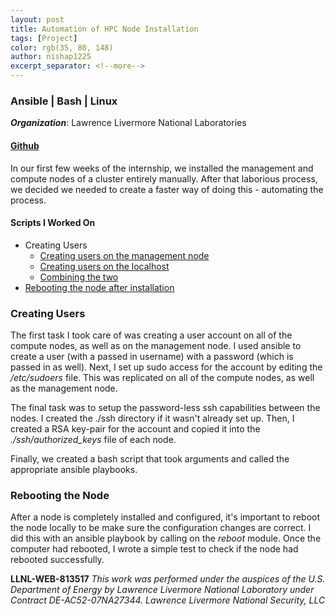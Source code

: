 ```yaml
---
layout: post
title: Automation of HPC Node Installation
tags: [Project]
color: rgb(35, 80, 148)
author: nishap1225
excerpt_separator: <!--more-->
---
```

### Ansible | Bash | Linux
<!--more-->

***Organization***: Lawrence Livermore National Laboratories

#### [Github](https://github.com/LLNL/HPCCEA/tree/master/2020/ClusterBuild)

In our first few weeks of the internship, we installed the management and compute nodes of a cluster entirely manually. After that laborious process, we decided we needed to create a faster way of doing this - automating the process.

#### Scripts I Worked On
- Creating Users
    - [Creating users on the management node](https://github.com/LLNL/HPCCEA/blob/master/2020/ClusterBuild/user_setup_mgmt.yml)
    - [Creating users on the localhost](https://github.com/LLNL/HPCCEA/blob/master/2020/ClusterBuild/user_setup_host.yml)
    - [Combining the two](https://github.com/LLNL/HPCCEA/blob/master/2020/ClusterBuild/create-users.sh)
- [Rebooting the node after installation](https://github.com/LLNL/HPCCEA/blob/master/2020/ClusterBuild/reboot.yml)

### Creating Users
The first task I took care of was creating a user account on all of the compute nodes, as well as on the management node. I used ansible to create a user (with a passed in username) with a password (which is passed in as well). Next, I set up sudo access for the account by editing the */etc/sudoers* file. This was replicated on all of the compute nodes, as well as the management node.  

The final task was to setup the password-less ssh capabilities between the nodes. I created the ./ssh directory if it wasn't already set up. Then, I created a RSA key-pair for the account and copied it into the *./ssh/authorized_keys* file of each node.

Finally, we created a bash script that took arguments and called the appropriate ansible playbooks.

### Rebooting the Node
After a node is completely installed and configured, it's important to reboot the node locally to be make sure the configuration changes are correct. I did this with an ansible playbook by calling on the *reboot* module. Once the computer had rebooted, I wrote a simple test to check if the node had rebooted successfully.

**LLNL-WEB-813517** 
*This work was performed under the auspices of the U.S. Department  of Energy by Lawrence Livermore National Laboratory under Contract  DE-AC52-07NA27344. Lawrence Livermore National Security, LLC*
